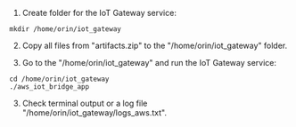 1. Create folder for the IoT Gateway service:
```
mkdir /home/orin/iot_gateway
```

2. Copy all files from "artifacts.zip" to the "/home/orin/iot_gateway" folder.


3. Go to the "/home/orin/iot_gateway" and run the IoT Gateway service:
```
cd /home/orin/iot_gateway
./aws_iot_bridge_app
```

3. Check terminal output or a log file "/home/orin/iot_gateway/logs_aws.txt".
